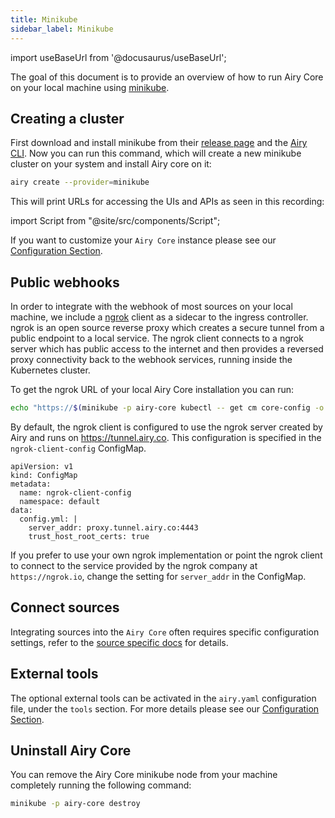 ```yaml
---
title: Minikube
sidebar_label: Minikube
---
```


import useBaseUrl from '@docusaurus/useBaseUrl';

The goal of this document is to provide an overview of how to run Airy Core on
your local machine using [minikube](https://minikube.sigs.k8s.io/).

## Creating a cluster

First download and install minikube from their [release page](https://github.com/kubernetes/minikube/releases) and the [Airy CLI](cli/installation.md).
Now you can run this command, which will create a new minikube cluster on your system and install Airy core on it:

```bash
airy create --provider=minikube
```

This will print URLs for accessing the UIs and APIs as seen in this recording:

<div id="asciicast-A9sTPeYDKJ2ky2hauwumzFEwQ" ></div>

import Script from "@site/src/components/Script";

<Script data-rows="12" id="asciicast-A9sTPeYDKJ2ky2hauwumzFEwQ" src="https://asciinema.org/a/A9sTPeYDKJ2ky2hauwumzFEwQ.js"></Script>

If you want to customize your `Airy Core` instance please see our [Configuration Section](configuration.md).

## Public webhooks

In order to integrate with the webhook of most sources on your local machine,
we include a [ngrok](https://ngrok.com/) client as a sidecar to the ingress controller.
ngrok is an open source reverse proxy which
creates a secure tunnel from a public endpoint to a local service. The ngrok
client connects to a ngrok server which has public access to the internet and
then provides a reversed proxy connectivity back to the webhook services,
running inside the Kubernetes cluster.

To get the ngrok URL of your local Airy Core installation you can run:

```sh
echo "https://$(minikube -p airy-core kubectl -- get cm core-config -o jsonpath='{.data.CORE_ID}').tunnel.airy.co"
```

By default, the ngrok client is configured to use the ngrok server created by
Airy and runs on https://tunnel.airy.co. This configuration is specified in
the `ngrok-client-config` ConfigMap.

```
apiVersion: v1
kind: ConfigMap
metadata:
  name: ngrok-client-config
  namespace: default
data:
  config.yml: |
    server_addr: proxy.tunnel.airy.co:4443
    trust_host_root_certs: true
```

If you prefer to use your own ngrok implementation or point the ngrok client to
connect to the service provided by the ngrok company at `https://ngrok.io`,
change the setting for `server_addr` in the ConfigMap.

## Connect sources

Integrating sources into the `Airy Core` often requires specific configuration
settings, refer to the [source specific docs](/sources/introduction.md) for details.

## External tools

The optional external tools can be activated in the `airy.yaml` configuration file, under the `tools` section.
For more details please see our [Configuration Section](configuration.md).

## Uninstall Airy Core

You can remove the Airy Core minikube node from your machine completely running
the following command:

```sh
minikube -p airy-core destroy
```
